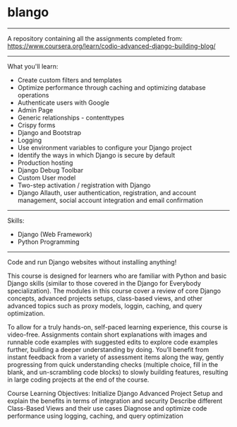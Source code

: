 # blango

---

A repository containing all the assignments completed from: https://www.coursera.org/learn/codio-advanced-django-building-blog/


---


What you'll learn:
  - Create custom filters and templates
  - Optimize performance through caching and optimizing database operations
  - Authenticate users with Google
  - Admin Page
  - Generic relationships - contenttypes
  - Crispy forms
  - Django and Bootstrap
  - Logging
  - Use environment variables to configure your Django project
  - Identify the ways in which Django is secure by default
  - Production hosting
  - Django Debug Toolbar
  - Custom User model
  - Two-step activation / registration with Django
  - Django Allauth, user authentication, registration, and account management, social account integration and email confirmation

---

Skills:
  - Django (Web Framework)
  - Python Programming

---

Code and run Django websites without installing anything!

This course is designed for learners who are familiar with Python and basic Django skills (similar to those covered in the Django for Everybody specialization). The modules in this course cover a review of core Django concepts, advanced projects setups, class-based views, and other advanced topics such as proxy models, loggin, caching, and query optimization.

To allow for a truly hands-on, self-paced learning experience, this course is video-free. Assignments contain short explanations with images and runnable code examples with suggested edits to explore code examples further, building a deeper understanding by doing. You’ll benefit from instant feedback from a variety of assessment items along the way, gently progressing from quick understanding checks (multiple choice, fill in the blank, and un-scrambling code blocks) to slowly building features, resulting in large coding projects at the end of the course.

Course Learning Objectives: 
Initialize Django Advanced Project Setup and explain the benefits in terms of integration and security
Describe different Class-Based Views and their use cases
Diagnose and optimize code performance using logging, caching, and query optimization